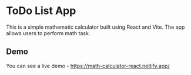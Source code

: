 # ToDo List App

This is a simple mathematic calculator built using React and Vite. The app allows users to perform math task.

## Demo

You can see a live demo  -
https://math-calculator-react.netlify.app/

